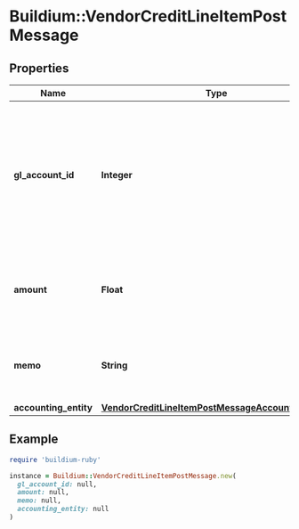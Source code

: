 # Buildium::VendorCreditLineItemPostMessage

## Properties

| Name | Type | Description | Notes |
| ---- | ---- | ----------- | ----- |
| **gl_account_id** | **Integer** | Unique identifier of the general ledger account associated with the vendor credit. The account cannot be a bank account. |  |
| **amount** | **Float** | Amount of the vendor credit line item. Must be between 0.01 and 9999999.99. |  |
| **memo** | **String** | Memo for the vendor credit line item. Cannot exceed 240 characters. | [optional] |
| **accounting_entity** | [**VendorCreditLineItemPostMessageAccountingEntity**](VendorCreditLineItemPostMessageAccountingEntity.md) |  |  |

## Example

```ruby
require 'buildium-ruby'

instance = Buildium::VendorCreditLineItemPostMessage.new(
  gl_account_id: null,
  amount: null,
  memo: null,
  accounting_entity: null
)
```

